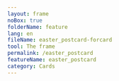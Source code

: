 ```yaml
---
layout: frame
noBox: true
folderName: feature
lang: en
fileName: easter_postcard-forcard
tool: The frame
permalink: /easter_postcard
featureName: easter_postcard
category: Cards
---
```

